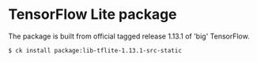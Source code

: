 # TensorFlow Lite package

The package is built from official tagged release 1.13.1 of 'big' TensorFlow.

```bash
$ ck install package:lib-tflite-1.13.1-src-static
```
